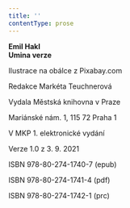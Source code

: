 ```yaml
---
title: ''
contentType: prose
---
```


**Emil Hakl  
Umina verze**

Ilustrace na obálce z Pixabay.com

Redakce Markéta Teuchnerová

Vydala Městská knihovna v Praze

Mariánské nám. 1, 115 72 Praha 1

V MKP 1. elektronické vydání

Verze 1.0 z 3. 9. 2021

ISBN 978-80-274-1740-7 (epub)

ISBN 978-80-274-1741-4 (pdf)

ISBN 978-80-274-1742-1 (prc)
